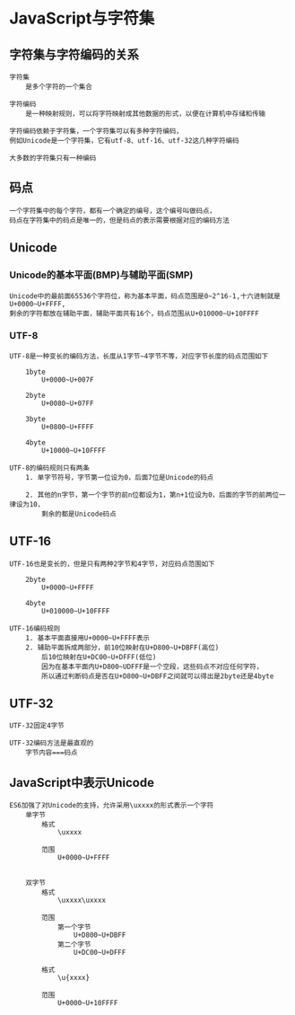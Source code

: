 # JavaScript与字符集
 
## 字符集与字符编码的关系
    字符集
        是多个字符的一个集合

    字符编码
        是一种映射规则，可以将字符映射成其他数据的形式，以便在计算机中存储和传输

    字符编码依赖于字符集，一个字符集可以有多种字符编码，
    例如Unicode是一个字符集，它有utf-8、utf-16、utf-32这几种字符编码

    大多数的字符集只有一种编码

## 码点

    一个字符集中的每个字符，都有一个确定的编号，这个编号叫做码点，
    码点在字符集中的码点是唯一的，但是码点的表示需要根据对应的编码方法

## Unicode

### Unicode的基本平面(BMP)与辅助平面(SMP)

    Unicode中的最前面65536个字符位，称为基本平面，码点范围是0~2^16-1,十六进制就是U+0000~U+FFFF,
    剩余的字符都放在辅助平面，辅助平面共有16个，码点范围从U+010000~U+10FFFF

### UTF-8
    UTF-8是一种变长的编码方法，长度从1字节~4字节不等，对应字节长度的码点范围如下

        1byte
            U+0000~U+007F

        2byte
            U+0080~U+07FF
        
        3byte
            U+0800~U+FFFF
        
        4byte
            U+10000~U+10FFFF

    UTF-8的编码规则只有两条
        1. 单字节符号，字节第一位设为0，后面7位是Unicode的码点

        2. 其他的n字节，第一个字节的前n位都设为1，第n+1位设为0，后面的字节的前两位一律设为10，
            剩余的都是Unicode码点


## UTF-16
    UTF-16也是变长的，但是只有两种2字节和4字节，对应码点范围如下

        2byte
            U+0000~U+FFFF

        4byte
            U+010000~U+10FFFF
    
    UTF-16编码规则
        1. 基本平面直接用U+0000~U+FFFF表示
        2. 辅助平面拆成两部分，前10位映射在U+D800~U+DBFF(高位)
            后10位映射在U+DC00~U+DFFF(低位)
            因为在基本平面内U+D800~UDFFF是一个空段，这些码点不对应任何字符，
            所以通过判断码点是否在U+D800~U+DBFF之间就可以得出是2byte还是4byte


## UTF-32
    UTF-32固定4字节
    
    UTF-32编码方法是最直观的
        字节内容===码点



## JavaScript中表示Unicode

    ES6加强了对Unicode的支持，允许采用\uxxxx的形式表示一个字符
        单字节
            格式
                \uxxxx

            范围
                U+0000~U+FFFF


        双字节
            格式
                \uxxxx\uxxxx
            
            范围
                第一个字节
                    U+D800~U+DBFF
                第二个字节
                    U+DC00~U+DFFF
            
            格式
                \u{xxxx}
            
            范围
                U+0000~U+10FFFF
            
